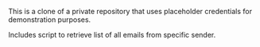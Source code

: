 This is a clone of a private repository that uses placeholder credentials for demonstration purposes.

Includes script to retrieve list of all emails from specific sender.
